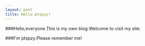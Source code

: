 ```yaml
---
layout: post
title: Hello ptspzy!
---
```

###Hello,everyone.This is my own blog.Welcome to visit my site.

###I'm ptspzy.Please remember me!
